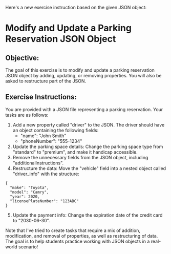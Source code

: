 Here's a new exercise instruction based on the given JSON object:

# Modify and Update a Parking Reservation JSON Object

## Objective:
The goal of this exercise is to modify and update a parking reservation JSON object by adding, updating, or removing properties. You will also be asked to restructure part of the JSON.

## Exercise Instructions:

You are provided with a JSON file representing a parking reservation.
Your tasks are as follows:

1. Add a new property called "driver" to the JSON. The driver should have an object containing the following fields:
    - "name": "John Smith"
    - "phoneNumber": "555-1234"
2. Update the parking space details: Change the parking space type from "standard" to "premium", and make it handicap accessible.
3. Remove the unnecessary fields from the JSON object, including "additionalInstructions".
4. Restructure the data: Move the "vehicle" field into a nested object called "driver_info" with the structure:
```
{
  "make": "Toyota",
  "model": "Camry",
  "year": 2020,
  "licensePlateNumber": "123ABC"
}
```
5. Update the payment info: Change the expiration date of the credit card to "2030-06-30".

Note that I've tried to create tasks that require a mix of addition, modification, and removal of properties, as well as restructuring of data. The goal is to help students practice working with JSON objects in a real-world scenario!